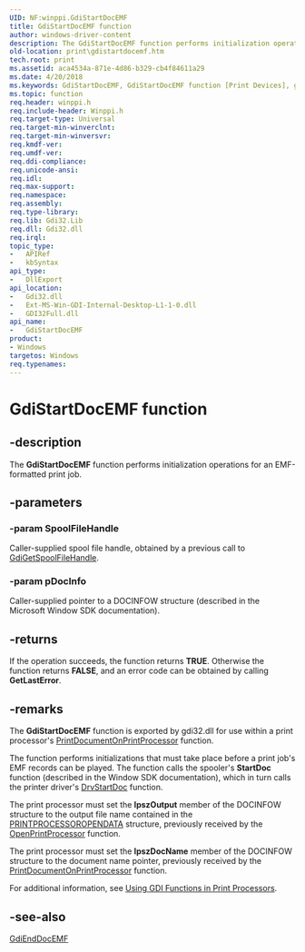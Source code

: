 ```yaml
---
UID: NF:winppi.GdiStartDocEMF
title: GdiStartDocEMF function
author: windows-driver-content
description: The GdiStartDocEMF function performs initialization operations for an EMF-formatted print job.
old-location: print\gdistartdocemf.htm
tech.root: print
ms.assetid: aca4534a-871e-4d86-b329-cb4f84611a29
ms.date: 4/20/2018
ms.keywords: GdiStartDocEMF, GdiStartDocEMF function [Print Devices], gdifnc_11790088-e5fa-4817-a7d7-79c654814062.xml, print.gdistartdocemf, winppi/GdiStartDocEMF
ms.topic: function
req.header: winppi.h
req.include-header: Winppi.h
req.target-type: Universal
req.target-min-winverclnt: 
req.target-min-winversvr: 
req.kmdf-ver: 
req.umdf-ver: 
req.ddi-compliance: 
req.unicode-ansi: 
req.idl: 
req.max-support: 
req.namespace: 
req.assembly: 
req.type-library: 
req.lib: Gdi32.Lib
req.dll: Gdi32.dll
req.irql: 
topic_type:
-	APIRef
-	kbSyntax
api_type:
-	DllExport
api_location:
-	Gdi32.dll
-	Ext-MS-Win-GDI-Internal-Desktop-L1-1-0.dll
-	GDI32Full.dll
api_name:
-	GdiStartDocEMF
product:
- Windows
targetos: Windows
req.typenames: 
---
```


# GdiStartDocEMF function


## -description


The <b>GdiStartDocEMF</b> function performs initialization operations for an EMF-formatted print job.


## -parameters




### -param SpoolFileHandle

Caller-supplied spool file handle, obtained by a previous call to <a href="https://msdn.microsoft.com/library/windows/hardware/ff549517">GdiGetSpoolFileHandle</a>.


### -param pDocInfo

Caller-supplied pointer to a DOCINFOW structure (described in the Microsoft Window SDK documentation).


## -returns



If the operation succeeds, the function returns <b>TRUE</b>. Otherwise the function returns <b>FALSE</b>, and an error code can be obtained by calling <b>GetLastError</b>.




## -remarks



The <b>GdiStartDocEMF</b> function is exported by gdi32.dll for use within a print processor's <a href="https://msdn.microsoft.com/library/windows/hardware/ff560724">PrintDocumentOnPrintProcessor</a> function.

The function performs initializations that must take place before a print job's EMF records can be played. The function calls the spooler's <b>StartDoc</b> function (described in the Window SDK documentation), which in turn calls the printer driver's <a href="https://msdn.microsoft.com/library/windows/hardware/ff556296">DrvStartDoc</a> function.

The print processor must set the <b>lpszOutput</b> member of the DOCINFOW structure to the output file name contained in the <a href="https://msdn.microsoft.com/library/windows/hardware/ff560988">PRINTPROCESSOROPENDATA</a> structure, previously received by the <a href="https://msdn.microsoft.com/library/windows/hardware/ff559604">OpenPrintProcessor</a> function.

The print processor must set the <b>lpszDocName</b> member of the DOCINFOW structure to the document name pointer, previously received by the <a href="https://msdn.microsoft.com/library/windows/hardware/ff560724">PrintDocumentOnPrintProcessor</a> function.

For additional information, see <a href="https://msdn.microsoft.com/2ad62308-ab42-4475-ac42-f753d5091251">Using GDI Functions in Print Processors</a>.




## -see-also




<a href="https://msdn.microsoft.com/library/windows/hardware/ff549463">GdiEndDocEMF</a>
 

 

